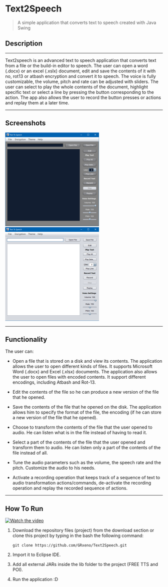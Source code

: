 # Text2Speech

>A simple application that converts text to speech created with Java Swing

## Description

---

Text2speech is an advanced text to speech application that converts text from
a file or the build-in editor to speech. The user can open a word (.docx) or
an excel (.xslx) document, edit and save the contents of it with no, rot13
or atbash encryption and convert it to speech. The voice is fully customizable, 
the volume, pitch and rate can be adjusted with sliders.
The user can select to play the whole contents of the document,
highlight specific text or select a line by pressing the button
corresponding to the action. The app also allows the user to record
the button presses or actions and replay them at a later time.

---

## Screenshots

<img src="/screenshots/DarkTheme.png?raw=true" alt="Dark Theme" width="300" height="300" /> <img src="/screenshots/LightTheme.png?raw=true" alt="Light Theme" width="300" height="300" />

---

## Functionality

The user can:

- Open a file that is stored on a disk and view its contents. The application allows the user to open different kinds of files. It supports Microsoft Word (.docx) and Excel (.xlsx) documents. The application also allows the user to open files with encoded contents. It support different encodings, including Atbash and Rot-13. 

- Edit the contents of the file so he can produce a new version of the file that he opened.  

- Save the contents of the file that he opened on the disk. The application allows him to specify the format of the file, 
the encoding (if he can store a new version of the file that he opened).

- Choose to transform the contents of the file that the user opened to audio. 
He can listen what is in the file instead of having to read it. 

- Select a part of the contents of the file that the user opened and transform them to audio. 
He can listen only a part of the contents of the file instead of all. 

- Tune the audio parameters such as the volume, the speech rate and the pitch. Customize the audio to his needs.  

- Activate a recording operation that keeps track of a sequence of text to audio transformation actions/commands, de-activate the recording operation and replay the recorded sequence of actions.

---

## How To Run

[![Watch the video]()](https://www.youtube.com/watch?v=AmEEt30hPbA)

1. Download the repository files (project) from the download section or clone this project by typing in the bash the following command:
    ```
    git clone https://github.com/GRxeno/Text2Speech.git
    ```
2. Import it to Eclipse IDE.

3. Add all external JARs inside the lib folder to the project (FREE TTS and POI).

4. Run the application :D

